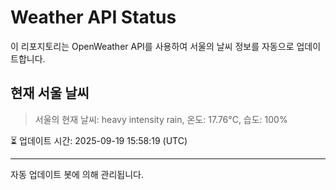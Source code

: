 
# Weather API Status

이 리포지토리는 OpenWeather API를 사용하여 서울의 날씨 정보를 자동으로 업데이트합니다.

## 현재 서울 날씨
> 서울의 현재 날씨: heavy intensity rain, 온도: 17.76°C, 습도: 100%

⏳ 업데이트 시간: 2025-09-19 15:58:19 (UTC)

---
자동 업데이트 봇에 의해 관리됩니다.
